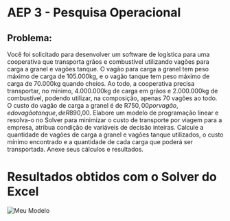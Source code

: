 # AEP 3 - Pesquisa Operacional
## Problema:
Você foi solicitado para desenvolver um software de logística para uma cooperativa que transporta grãos e combustível utilizando vagões para carga a granel e vagões tanque. O vagão para carga a granel tem peso máximo de carga de 105.000kg, e o vagão tanque tem peso máximo de carga de 70.000kg quando cheios. Ao todo, a cooperativa precisa transportar, no mínimo, 4.000.000kg de carga em grãos e 2.000.000kg de combustível, podendo utilizar, na composição, apenas 70 vagões ao todo. O custo do vagão de carga a granel é de R$750,00 por vagão, e do vagão tanque, de R$890,00. Elabore um modelo de programação linear e resolva-o no Solver para minimizar o custo de transporte por viagem para a empresa, atribua condição de variáveis de decisão inteiras. Calcule a quantidade de vagões de carga a granel e vagões tanque utilizados, o custo mínimo encontrado e a quantidade de cada carga que poderá ser transportada. Anexe seus cálculos e resultados.

# Resultados obtidos com o Solver do Excel
![Meu Modelo](https://github.com/dmmaycon/solver/blob/master/aep3-solver.PNGg "Imagem do meu modelo Solver")
